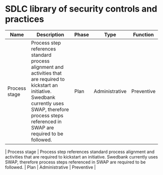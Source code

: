 # SDLC library of security controls and practices


| Name  | Description | Phase | Type | Function |
| ------------- | ------------- | ------------- | ------------- | ------------- |
| Process stage  | Process step references standard process alignment and activities that are required to kickstart an initiative. Swedbank currently uses SWAP, therefore process steps referenced in SWAP are required to be followed.  | Plan | Administrative | Preventive |

| Process stage  | Process step references standard process alignment and activities that are required to kickstart an initiative. Swedbank currently uses SWAP, therefore process steps referenced in SWAP are required to be followed.  | Plan | Administrative | Preventive |
